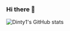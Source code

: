 ### Hi there 👋

![Dinty1's GitHub stats](https://github-readme-stats.vercel.app/api?username=Dinty1&hide=contribs,prs&theme=dark)
